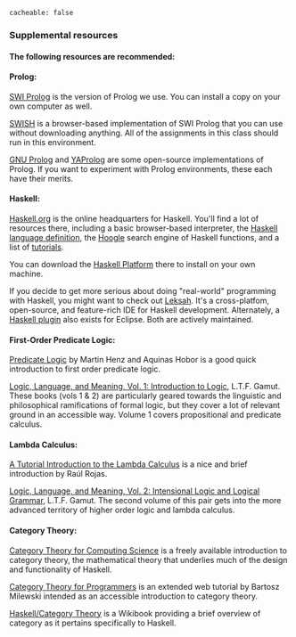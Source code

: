 ```
cacheable: false
```

### Supplemental resources

#### The following resources are recommended:

#### Prolog:

[SWI Prolog](http://www.swi-prolog.org/) is the version of Prolog we use. You can install a copy on your own computer as well.

[SWISH](http://swish.swi-prolog.org/) is a browser-based implementation of SWI Prolog that you can use without downloading anything. All of the assignments in this class should run in this environment.

[GNU Prolog](http://www.gprolog.org/) and [YAProlog](http://www.dcc.fc.up.pt/~vsc/Yap/) are some open-source implementations of Prolog. If you want to experiment with Prolog environments, these each have their merits.

#### Haskell:

[Haskell.org](https://www.haskell.org/) is the online headquarters for Haskell. You'll find a lot of resources there, including a basic browser-based interpreter, the [Haskell language definition](https://www.haskell.org/definition/), the [Hoogle](https://www.haskell.org/hoogle/) search engine of Haskell functions,  and a list of [tutorials](https://wiki.haskell.org/Tutorials).

You can download the [Haskell Platform](https://www.haskell.org/platform/) there to install on your own machine.

If you decide to get more serious about doing "real-world" programming with Haskell, you might want to check out [Leksah](https://www.leksah.org). It's a cross-platfom, open-source, and feature-rich IDE for Haskell development. Alternately, a [Haskell plugin](https://eclipsefp.github.io) also exists for Eclipse. Both are actively maintained.

#### First-Order Predicate Logic:

[Predicate Logic](http://www.comp.nus.edu.sg/~cs3234/notes/predicate.pdf) by Martin Henz and Aquinas Hobor is a good quick introduction to first order predicate logic.

[Logic, Language, and Meaning, Vol. 1: Introduction to Logic](http://www.press.uchicago.edu/ucp/books/book/chicago/L/bo3618810.html), L.T.F. Gamut. These books (vols 1 & 2) are particularly geared towards the linguistic and philosophical ramifications of formal logic, but they cover a lot of relevant ground in an accessible way. Volume 1 covers propositional and predicate calculus.

#### Lambda Calculus:

[A Tutorial Introduction to the Lambda Calculus](http://www.inf.fu-berlin.de/lehre/WS03/alpi/lambda.pdf) is a nice and brief introduction by Raúl Rojas.

[Logic, Language, and Meaning, Vol. 2: Intensional Logic and Logical Grammar](http://www.press.uchicago.edu/ucp/books/book/chicago/L/bo3628700.html), L.T.F. Gamut. The second volume of this pair gets into the more advanced territory of higher order logic and lambda calculus.

#### Category Theory:

[Category Theory for Computing Science](http://www.math.mcgill.ca/triples/Barr-Wells-ctcs.pdf) is a freely available introduction to category theory, the mathematical theory that underlies much of the design and functionality of Haskell.

[Category Theory for Programmers](http://bartoszmilewski.com/2014/10/28/category-theory-for-programmers-the-preface) is an extended web tutorial by Bartosz Milewski intended as an accessible introduction to category theory.

[Haskell/Category Theory](http://en.wikibooks.org/wiki/Haskell/Category_theory) is a Wikibook providing a brief overview of category as it pertains specifically to Haskell.
